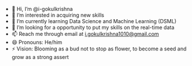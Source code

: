 - 👋 Hi, I’m @i-gokulkrishna
- 👀 I’m interested in acquiring new skills
- 🌱 I’m currently learning Data Science and Machine Learning (DSML) 
- 💞️ I’m looking for a opportunity to put my skills on the real-time data 
- 📫 Reach me through email at i.gokulkrishna1010@gmail.com
- 😄 Pronouns: He/him
- ⚡ Vision: Blooming as a bud not to stop as flower, to become a seed and grow as a strong assert

<!---
i-gokulkrishna/i-gokulkrishna is a ✨ special ✨ repository because its `README.md` (this file) appears on your GitHub profile.
You can click the Preview link to take a look at your changes.
--->
